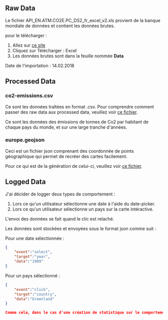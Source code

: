 ## Raw Data
Le fichier API_EN.ATM.CO2E.PC_DS2_fr_excel_v2.xls provient de la banque mondiale de données et contient les données brutes.

pour le télécharger :

1. Allez sur [ce site](https://donnees.banquemondiale.org/indicateur/EN.ATM.CO2E.PC?locations=CH&view=chart)
2. Cliquez sur Télécharger : Excel
3. Les données brutes sont dans la feuille nommée **Data**

Date de l'importation : 14.02.2018

## Processed Data

### co2-emissions.csv
Ce sont les données traîtées en format .csv. Pour comprendre comment passer des raw data aux processed data, veuillez voir [ce fichier](../code/scripts/readme.md).

Ce sont les données des émissions de tonnes de Co2 par habitant de chaque pays du monde, et sur une large tranche d'années.

### europe.geojson
Ceci est un fichier json comprenant des coordonnée de points géographique qui permet de recréer des cartes facilement.

Pour ce qui est de la génération de celui-ci, veuillez voir [ce fichier](../code/scripts/readme.md).

## Logged Data
J'ai décider de logger deux types de comportement :
 1. Lors ce qu'un utilisateur sélectionne une date à l'aide du date-picker. 
 2. Lors ce qu'un utilisateur sélectionne un pays sur la carte intéractive.

L'envoi des données se fait quand le clic est relaché.

Les données sont stockées et envoyées sous le format json comme suit :

Pour une date sélectionnée :
``` json
{
	"event":"select",
	"target":"year",
	"data":"1989"
}
```

Pour un pays sélectionné :
``` json
{
	"event":"click",
	"target":"country",
	"data":"Greenland"
}

Comme cela, dans le cas d'une création de statistique sur le comportement des utilisateurs, il sera facilement possible de récupérer les données liées aux années ou aux pays. 